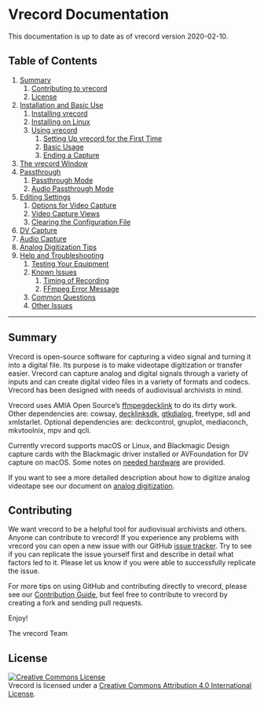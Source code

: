 # Vrecord Documentation

This documentation is up to date as of vrecord version 2020-02-10.

## Table of Contents

1. [Summary](#summary)
    1. [Contributing to vrecord](#contributing)
    1. [License](#license)
1. [Installation and Basic Use](Resources/Documentation/installation_and_setup.md)
    1. [Installing vrecord](Resources/Documentation/installation_and_setup.md#installing-vrecord)
    1. [Installing on Linux](Resources/Documentation/linux_installation.md)
    1. [Using vrecord](Resources/Documentation/installation_and_setup.md#using-vrecord)
        1. [Setting Up vrecord for the First Time](Resources/Documentation/installation_and_setup.md#setting-up-vrecord-for-the-first-time)
        1. [Basic Usage](Resources/Documentation/installation_and_setup.md#basic-usage)
        1. [Ending a Capture](Resources/Documentation/installation_and_setup.md#ending-a-capture)
1. [The vrecord Window](Resources/Documentation/vrecord_window.md)
1. [Passthrough](Resources/Documentation/passthrough.md)
    1. [Passthrough Mode](Resources/Documentation/passthrough.md#passthrough-mode)
    1. [Audio Passthrough Mode](Resources/Documentation/passthrough.md#audio-passthrough-mode)
1. [Editing Settings](Resources/Documentation/settings.md)
    1. [Options for Video Capture](Resources/Documentation/settings.md#options-for-video-capture)
    1. [Video Capture Views](Resources/Documentation/settings.md#video-capture-views)
    1. [Clearing the Configuration File](Resources/Documentation/settings.md#clearing-the-configuration-file)
1. [DV Capture](Resources/Documentation/dv_info.md)
1. [Audio Capture](Resources/Documentation/audio_info.md)
1. [Analog Digitization Tips](Resources/Documentation/analog_digitization.md)
1. [Help and Troubleshooting](Resources/Documentation/troubleshooting.md)
   1. [Testing Your Equipment](Resources/Documentation/troubleshooting.md#testing-your-equipment)
   1. [Known Issues](Resources/Documentation/troubleshooting.md#known-issues)
      1. [Timing of Recording](Resources/Documentation/troubleshooting.md#timing-of-recording)
      1. [FFmpeg Error Message](Resources/Documentation/troubleshooting.md#ffmpeg-error-message)
   1. [Common Questions](Resources/Documentation/troubleshooting.md#common-questions)
   1. [Other Issues](Resources/Documentation/troubleshooting.md#other-issues)

---

## Summary

Vrecord is open-source software for capturing a video signal and turning it into a digital file. Its purpose is to make videotape digitization or transfer easier. Vrecord can capture analog and digital signals through a variety of inputs and can create digital video files in a variety of formats and codecs. Vrecord has been designed with needs of audiovisual archivists in mind. 

Vrecord uses AMIA Open Source’s [ffmpegdecklink](https://github.com/amiaopensource/homebrew-amiaos/blob/master/ffmpegdecklink.rb) to do its dirty work. Other dependencies are: cowsay, [decklinksdk](https://github.com/amiaopensource/homebrew-amiaos/blob/master/decklinksdk.rb), [gtkdialog](https://github.com/amiaopensource/homebrew-amiaos/blob/master/gtkdialog.rb), freetype, sdl and xmlstarlet. Optional dependencies are: deckcontrol, gnuplot, mediaconch, mkvtoolnix, mpv and qcli.

Currently vrecord supports macOS or Linux, and Blackmagic Design capture cards with the Blackmagic driver installed or
AVFoundation for DV capture on macOS. Some notes on [needed hardware](Resources/Documentation/hardware.md) are provided.

If you want to see a more detailed description about how to digitize analog videotape see our document on [analog digitization](Resources/Documentation/analog_digitization.md).


## Contributing

We want vrecord to be a helpful tool for audiovisual archivists and others. Anyone can contribute to vrecord! If you experience any problems with vrecord you can open a new issue with our GitHub [issue tracker](https://github.com/amiaopensource/vrecord/issues). Try to see if you can replicate the issue yourself first and describe in detail what factors led to it. Please let us know if you were able to successfully replicate the issue.

For more tips on using GitHub and contributing directly to vrecord, please see our [Contribution Guide](CONTRIBUTING.md), but feel free to contribute to vrecord by creating a fork and sending pull requests.

Enjoy!

The vrecord Team

## License

<a rel="license" href="https://creativecommons.org/licenses/by/4.0/"><img alt="Creative Commons License" style="border-width:0" src="https://i.creativecommons.org/l/by/4.0/80x15.png"></a><br>Vrecord is licensed under a <a rel="license" href="https://creativecommons.org/licenses/by/4.0/">Creative Commons Attribution 4.0 International License</a>.
